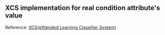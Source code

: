 ## XCS implementation for real condition attribute's value
Reference: [XCS(eXtended Learning Classifier System)](https://github.com/satopirka/XCS)
